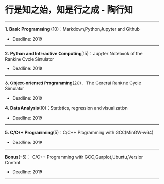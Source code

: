 # 行是知之始，知是行之成 - 陶行知

---

**1. Basic Programming** (10)：Markdown,Python,Jupyter and Github

* Deadline: 2019

---

**2. Python and Interactive Computing**(15)：Jupyter Notebook of the Rankine Cycle Simulator 

* Deadline: 2019

---

**3. Object-oriented Programming**(20)： The General Rankine Cycle Simulator

* Deadline: 2019


**4. Data Analysis**(10)：Statistics, regression and visualization

* Deadline: 2019

---

**5. C/C++ Programming**(5)：C/C++ Programming with GCC(MinGW-w64)  

* Deadline: 2019
---

**Bonus**(+5)： C/C++ Programming with GCC,Gunplot,Ubuntu,Version Control 

* Deadline: 2019

---